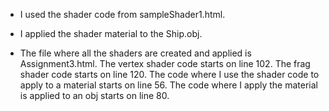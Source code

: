 
 - I used the shader code from sampleShader1.html.

 - I applied the shader material to the Ship.obj.

 - The file where all the shaders are created and applied is Assignment3.html.
   The vertex shader code starts on line 102.
   The frag shader code starts on line 120.
   The code where I use the shader code to apply to a material starts on line 56.
   The code where I apply the material is applied to an obj starts on line 80.
